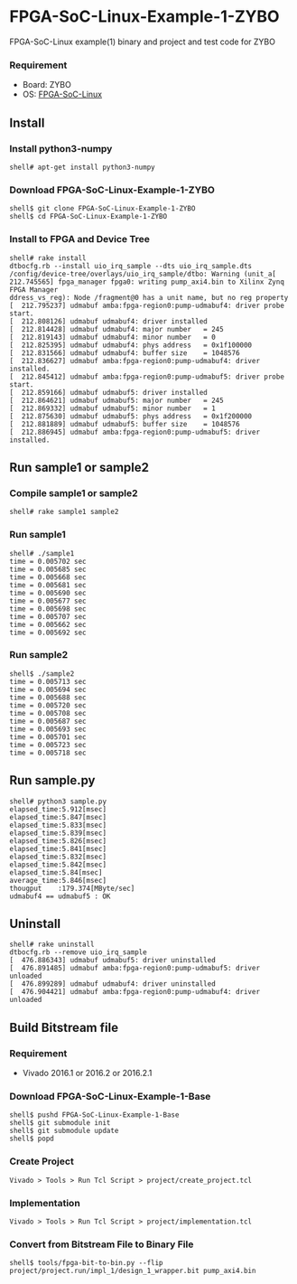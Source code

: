 FPGA-SoC-Linux-Example-1-ZYBO
=============================

FPGA-SoC-Linux example(1) binary and project and test code for ZYBO

### Requirement

* Board: ZYBO
* OS: [FPGA-SoC-Linux](https://github.com/ikwzm/FPGA-SoC-Linux.git)

## Install

### Install python3-numpy

```
shell# apt-get install python3-numpy
```

### Download FPGA-SoC-Linux-Example-1-ZYBO

```
shell$ git clone FPGA-SoC-Linux-Example-1-ZYBO
shell$ cd FPGA-SoC-Linux-Example-1-ZYBO
```

### Install to FPGA and Device Tree

```
shell# rake install
dtbocfg.rb --install uio_irq_sample --dts uio_irq_sample.dts
/config/device-tree/overlays/uio_irq_sample/dtbo: Warning (unit_a[  212.745565] fpga_manager fpga0: writing pump_axi4.bin to Xilinx Zynq FPGA Manager
ddress_vs_reg): Node /fragment@0 has a unit name, but no reg property
[  212.795237] udmabuf amba:fpga-region0:pump-udmabuf4: driver probe start.
[  212.808126] udmabuf udmabuf4: driver installed
[  212.814428] udmabuf udmabuf4: major number   = 245
[  212.819143] udmabuf udmabuf4: minor number   = 0
[  212.825395] udmabuf udmabuf4: phys address   = 0x1f100000
[  212.831566] udmabuf udmabuf4: buffer size    = 1048576
[  212.836627] udmabuf amba:fpga-region0:pump-udmabuf4: driver installed.
[  212.845412] udmabuf amba:fpga-region0:pump-udmabuf5: driver probe start.
[  212.859166] udmabuf udmabuf5: driver installed
[  212.864621] udmabuf udmabuf5: major number   = 245
[  212.869332] udmabuf udmabuf5: minor number   = 1
[  212.875630] udmabuf udmabuf5: phys address   = 0x1f200000
[  212.881889] udmabuf udmabuf5: buffer size    = 1048576
[  212.886945] udmabuf amba:fpga-region0:pump-udmabuf5: driver installed.
```

## Run sample1 or sample2

### Compile sample1 or sample2

```
shell# rake sample1 sample2
```

### Run sample1

```
shell# ./sample1
time = 0.005702 sec
time = 0.005685 sec
time = 0.005668 sec
time = 0.005681 sec
time = 0.005690 sec
time = 0.005677 sec
time = 0.005698 sec
time = 0.005707 sec
time = 0.005662 sec
time = 0.005692 sec
```

### Run sample2

```
shell$ ./sample2
time = 0.005713 sec
time = 0.005694 sec
time = 0.005688 sec
time = 0.005720 sec
time = 0.005708 sec
time = 0.005687 sec
time = 0.005693 sec
time = 0.005701 sec
time = 0.005723 sec
time = 0.005718 sec
```

## Run sample.py

```
shell# python3 sample.py
elapsed_time:5.912[msec]
elapsed_time:5.847[msec]
elapsed_time:5.833[msec]
elapsed_time:5.839[msec]
elapsed_time:5.826[msec]
elapsed_time:5.841[msec]
elapsed_time:5.832[msec]
elapsed_time:5.842[msec]
elapsed_time:5.84[msec]
average_time:5.846[msec]
thougput    :179.374[MByte/sec]
udmabuf4 == udmabuf5 : OK
```

## Uninstall

```
shell# rake uninstall
dtbocfg.rb --remove uio_irq_sample
[  476.886343] udmabuf udmabuf5: driver uninstalled
[  476.891485] udmabuf amba:fpga-region0:pump-udmabuf5: driver unloaded
[  476.899289] udmabuf udmabuf4: driver uninstalled
[  476.904421] udmabuf amba:fpga-region0:pump-udmabuf4: driver unloaded
```


## Build Bitstream file

### Requirement

* Vivado 2016.1 or 2016.2 or 2016.2.1

### Download FPGA-SoC-Linux-Example-1-Base

```
shell$ pushd FPGA-SoC-Linux-Example-1-Base
shell$ git submodule init
shell$ git submodule update
shell$ popd
```

### Create Project

```
Vivado > Tools > Run Tcl Script > project/create_project.tcl
```

### Implementation

```
Vivado > Tools > Run Tcl Script > project/implementation.tcl
```

### Convert from Bitstream File to Binary File

```
shell$ tools/fpga-bit-to-bin.py --flip project/project.run/impl_1/design_1_wrapper.bit pump_axi4.bin
```
